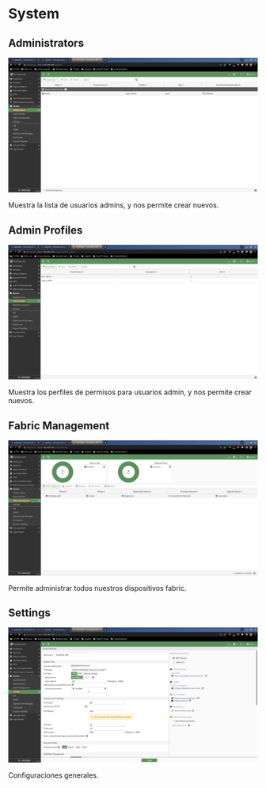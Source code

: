 # System

## Administrators

![115](../images/interfaz-web/115.png)

Muestra la lista de usuarios admins, y nos permite crear nuevos.

## Admin Profiles

![116](../images/interfaz-web/116.png)

Muestra los perfiles de permisos para usuarios admin, y nos permite crear nuevos.

## Fabric Management

![117](../images/interfaz-web/117.png)

Permite administrar todos nuestros dispositivos fabric.

## Settings

![118](../images/interfaz-web/118.png)

Configuraciones generales.
